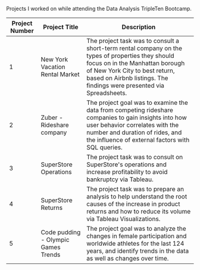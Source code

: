 Projects I worked on while attending the Data Analysis TripleTen Bootcamp.

| Project Number | Project Title| Description | 
| -------- | ------------| ------------|
| 1 | New York Vacation Rental Market	| The project task was to consult a short-term rental company on the types of properties they should focus on in the Manhattan borough of New York City to best return, based on Airbnb listings. The findings were presented via Spreadsheets. |
| 2	| Zuber - Rideshare company	| The project goal was to examine the data from competing rideshare companies to gain insights into how user behavior correlates with the number and duration of rides, and the influence of external factors with SQL queries. |
| 3	| SuperStore Operations	| The project task was to consult on SuperStore's operations and increase profitability to avoid bankruptcy via Tableau. |
| 4	| SuperStore Returns	| The project task was to prepare an analysis to help understand the root causes of the increase in product returns and how to reduce its volume via Tableau Visualizations. |
| 5	| Code pudding - Olympic Games Trends	| The project goal was to analyze the changes in female participation and worldwide athletes for the last 124 years, and identify trends in the data as well as changes over time. |
